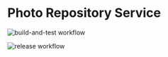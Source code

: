 # Photo Repository Service

![build-and-test workflow](https://github.com/jdcabreza/photo-repository/actions/workflows/main-ci.yml/badge.svg)

![release workflow](https://github.com/jdcabreza/photo-repository/actions/workflows/release.yml/badge.svg)